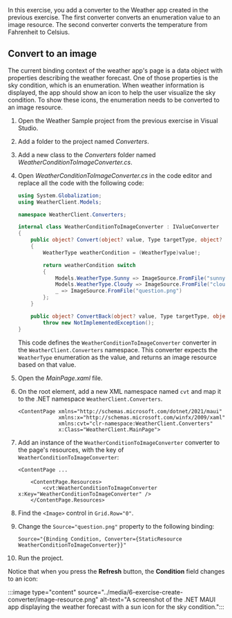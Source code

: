 In this exercise, you add a converter to the Weather app created in the previous exercise. The first converter converts an enumeration value to an image resource. The second converter converts the temperature from Fahrenheit to Celsius.

## Convert to an image

The current binding context of the weather app's page is a data object with properties describing the weather forecast. One of those properties is the sky condition, which is an enumeration. When weather information is displayed, the app should show an icon to help the user visualize the sky condition. To show these icons, the enumeration needs to be converted to an image resource.

01. Open the Weather Sample project from the previous exercise in Visual Studio.
01. Add a folder to the project named _Converters_.
01. Add a new class to the _Converters_ folder named _WeatherConditionToImageConverter.cs_.
01. Open _WeatherConditionToImageConverter.cs_ in the code editor and replace all the code with the following code:

    ```csharp
    using System.Globalization;
    using WeatherClient.Models;
    
    namespace WeatherClient.Converters;
    
    internal class WeatherConditionToImageConverter : IValueConverter
    {
        public object? Convert(object? value, Type targetType, object? parameter, CultureInfo culture)
        {
            WeatherType weatherCondition = (WeatherType)value!;
    
            return weatherCondition switch
            {
                Models.WeatherType.Sunny => ImageSource.FromFile("sunny.png"),
                Models.WeatherType.Cloudy => ImageSource.FromFile("cloud.png"),
                _ => ImageSource.FromFile("question.png")
            };
        }
    
        public object? ConvertBack(object? value, Type targetType, object? parameter, CultureInfo culture) =>
            throw new NotImplementedException();
    }
    ```

    This code defines the `WeatherConditionToImageConverter` converter in the `WeatherClient.Converters` namespace. This converter expects the `WeatherType` enumeration as the value, and returns an image resource based on that value.

01. Open the _MainPage.xaml_ file.
01. On the root element, add a new XML namespace named `cvt` and map it to the .NET namespace `WeatherClient.Converters`.

    ```xaml
    <ContentPage xmlns="http://schemas.microsoft.com/dotnet/2021/maui"
                 xmlns:x="http://schemas.microsoft.com/winfx/2009/xaml"
                 xmlns:cvt="clr-namespace:WeatherClient.Converters"
                 x:Class="WeatherClient.MainPage">
    ```

01. Add an instance of the `WeatherConditionToImageConverter` converter to the page's resources, with the key of `WeatherConditionToImageConverter`:

    ```xaml
    <ContentPage ...
    
        <ContentPage.Resources>
            <cvt:WeatherConditionToImageConverter x:Key="WeatherConditionToImageConverter" />
        </ContentPage.Resources>
    ```

01. Find the `<Image>` control in `Grid.Row="0"`.
01. Change the `Source="question.png"` property to the following binding:

    ```xaml
    Source="{Binding Condition, Converter={StaticResource WeatherConditionToImageConverter}}"
    ```

01. Run the project.

Notice that when you press the **Refresh** button, the **Condition** field changes to an icon:

:::image type="content" source="../media/6-exercise-create-converter/image-resource.png" alt-text="A screenshot of the .NET MAUI app displaying the weather forecast with a sun icon for the sky condition.":::
